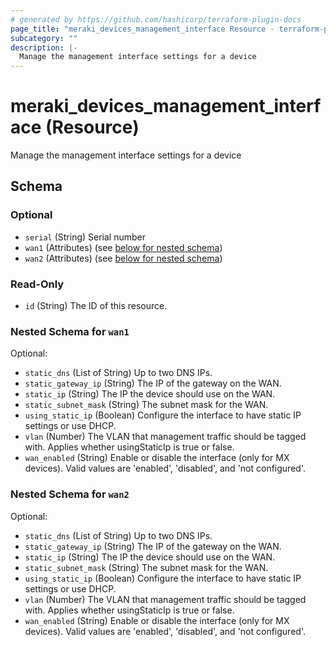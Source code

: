 ```yaml
---
# generated by https://github.com/hashicorp/terraform-plugin-docs
page_title: "meraki_devices_management_interface Resource - terraform-provider-meraki"
subcategory: ""
description: |-
  Manage the management interface settings for a device
---
```


# meraki_devices_management_interface (Resource)

Manage the management interface settings for a device



<!-- schema generated by tfplugindocs -->
## Schema

### Optional

- `serial` (String) Serial number
- `wan1` (Attributes) (see [below for nested schema](#nestedatt--wan1))
- `wan2` (Attributes) (see [below for nested schema](#nestedatt--wan2))

### Read-Only

- `id` (String) The ID of this resource.

<a id="nestedatt--wan1"></a>
### Nested Schema for `wan1`

Optional:

- `static_dns` (List of String) Up to two DNS IPs.
- `static_gateway_ip` (String) The IP of the gateway on the WAN.
- `static_ip` (String) The IP the device should use on the WAN.
- `static_subnet_mask` (String) The subnet mask for the WAN.
- `using_static_ip` (Boolean) Configure the interface to have static IP settings or use DHCP.
- `vlan` (Number) The VLAN that management traffic should be tagged with. Applies whether usingStaticIp is true or false.
- `wan_enabled` (String) Enable or disable the interface (only for MX devices). Valid values are 'enabled', 'disabled', and 'not configured'.


<a id="nestedatt--wan2"></a>
### Nested Schema for `wan2`

Optional:

- `static_dns` (List of String) Up to two DNS IPs.
- `static_gateway_ip` (String) The IP of the gateway on the WAN.
- `static_ip` (String) The IP the device should use on the WAN.
- `static_subnet_mask` (String) The subnet mask for the WAN.
- `using_static_ip` (Boolean) Configure the interface to have static IP settings or use DHCP.
- `vlan` (Number) The VLAN that management traffic should be tagged with. Applies whether usingStaticIp is true or false.
- `wan_enabled` (String) Enable or disable the interface (only for MX devices). Valid values are 'enabled', 'disabled', and 'not configured'.
